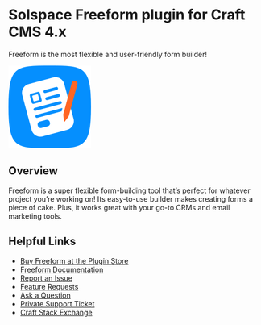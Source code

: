 # Solspace Freeform plugin for Craft CMS 4.x

Freeform is the most flexible and user-friendly form builder!

![Freeform icon](packages/plugin/src/icon.svg)

## Overview

Freeform is a super flexible form-building tool that’s perfect for whatever project you’re working on! Its easy-to-use builder makes creating forms a piece of cake. Plus, it works great with your go-to CRMs and email marketing tools.

## Helpful Links

- [Buy Freeform at the Plugin Store](https://plugins.craftcms.com/freeform)
- [Freeform Documentation](https://docs.solspace.com/craft/freeform/v4/)
- [Report an Issue](https://github.com/solspace/craft-freeform/issues)
- [Feature Requests](https://github.com/solspace/craft-freeform/discussions)
- [Ask a Question](https://github.com/solspace/craft-freeform/discussions)
- [Private Support Ticket](https://docs.solspace.com/support/)
- [Craft Stack Exchange](https://craftcms.stackexchange.com/questions/tagged/solspace)
